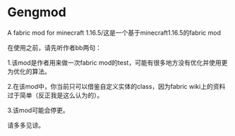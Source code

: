 # Gengmod
A fabric mod for minecraft 1.16.5/这是一个基于minecraft1.16.5的fabric mod
   
在使用之前，请先听作者bb两句：

1.该mod是作者用来做一次fabric mod的test，可能有很多地方没有优化并使用更为优化的算法。

2.在该mod中，你当前只可以借鉴自定义实体的class，因为fabric wiki上的资料过于简单（反正我是这么认为的）。

3.该mod可能会停更。

请多多见谅。
